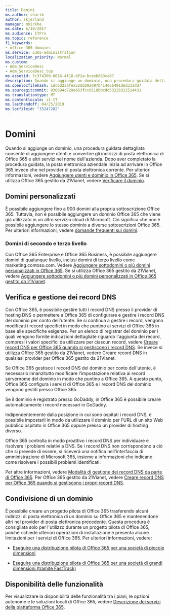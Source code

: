 ```yaml
---
title: Domini
ms.author: sharik
author: skjerland
manager: mnirkhe
ms.date: 6/10/2017
ms.audience: ITPro
ms.topic: reference
f1_keywords:
- office-365-domains
ms.service: o365-administration
localization_priority: Normal
ms.custom:
- Adm_ServiceDesc
- Adm_ServiceDesc_top
ms.assetid: 5c374309-8016-4f18-8f2a-bceeb863ca67
description: Quando si aggiunge un dominio, una procedura guidata dettagliata consente di aggiungere utenti e convertire gli indirizzi di posta elettronica di Office 365 e altri servizi nel nome dell'azienda. Dopo aver completato la procedura guidata, la posta elettronica aziendale inizia ad arrivare in Office 365 invece che nel provider di posta elettronica corrente. Per ulteriori informazioni, vedere Aggiungere utenti e dominio in Office 365. Se si utilizza Office 365 gestito da 21Vianet, vedere Verificare il dominio.
ms.openlocfilehash: 1dc6d23afea52dd292d97b414e5b491d6d332dd7
ms.sourcegitcommit: 830694c729ab53fcc8518b0cdd5322b322514431
ms.translationtype: MT
ms.contentlocale: it-IT
ms.lasthandoff: 04/25/2019
ms.locfileid: "33247282"
---
```

# <a name="domains"></a>Domini

Quando si aggiunge un dominio, una procedura guidata dettagliata consente di aggiungere utenti e convertire gli indirizzi di posta elettronica di Office 365 e altri servizi nel nome dell'azienda. Dopo aver completato la procedura guidata, la posta elettronica aziendale inizia ad arrivare in Office 365 invece che nel provider di posta elettronica corrente. Per ulteriori informazioni, vedere [Aggiungere utenti e dominio in Office 365](https://support.office.com/article/6383f56d-3d09-4dcb-9b41-b5f5a5efd611). Se si utilizza Office 365 gestito da 21Vianet, vedere [Verificare il dominio](http://go.microsoft.com/fwlink/?LinkID=733344&amp;clcid=0x409).
  
## <a name="custom-domains"></a>Domini personalizzati
<a name="BKMK_CustomDomains"> </a>

È possibile aggiungere fino a 900 domini alla propria sottoscrizione Office 365. Tuttavia, non è possibile aggiungere un dominio Office 365 che viene già utilizzato in un altro servizio cloud di Microsoft. Ciò significa che non è possibile aggiungere lo stesso dominio a diverse sottoscrizioni Office 365. Per ulteriori informazioni, vedere [domande frequenti sui domini](https://support.office.com/en-us/article/Domains-FAQ-1272bad0-4bd4-4796-8005-67d6fb3afc5a).
  
### <a name="second-and-third-level-domains"></a>Domini di secondo e terzo livello
<a name="BKMK_SecondAndThirdLevelDomains"> </a>

Con Office 365 Enterprise e Office 365 Business, è possibile aggiungere domini di qualunque livello, inclusi domini di terzo livello come marketing.contoso.com. Vedere [Aggiungere sottodomini o più domini personalizzati in Office 365](http://go.microsoft.com/fwlink/?LinkID=733345&amp;clcid=0x409). Se si utilizza Office 365 gestito da 21Vianet, vedere [Aggiungere sottodomini o più domini personalizzati in Office 365 gestito da 21Vianet](http://go.microsoft.com/fwlink/?LinkID=733346&amp;clcid=0x409).
  
## <a name="domain-verification-and-managing-dns-records"></a>Verifica e gestione dei record DNS
<a name="BKMK_ManagingDNSRecords"> </a>

Con Office 365, è possibile gestire tutti i record DNS presso il provider di hosting DNS o permettere a Office 365 di configurare e gestire i record DNS del dominio per conto dell'utente. Se si continua a gestire i record, vengono modificati i record specifici in modo che puntino ai servizi di Office 365 in base alle specifiche esigenze. Per un elenco di registrar del dominio per i quali vengono fornite indicazioni dettagliate riguardo l'aggiunta dei record, compresi i valori specifici da utilizzare per ciascun record, vedere [Creare record DNS per Office 365 quando si gestiscono i record DNS](https://go.microsoft.com/fwlink/p/?LinkID=270173). Se invece si utilizza Office 365 gestito da 21Vianet, vedere Creare record DNS in qualsiasi provider per Office 365 gestito da 21Vianet. 
  
Se Office 365 gestisce i record DNS del dominio per conto dell'utente, è necessario innanzitutto modificare l'impostazione relativa ai record servernome del dominio in modo che puntino a Office 365. A questo punto, Office 365 configura i servizi di Office 365 e i record DNS del dominio vengono gestiti presso Office 365.
  
Se il dominio è registrato presso GoDaddy, in Office 365 è possibile creare automaticamente i record necessari in GoDaddy. 
  
Indipendentemente dalla posizione in cui sono ospitati i record DNS, è possibile impostarli in modo da utilizzare il dominio per l'URL di un sito Web pubblico ospitato in Office 365 oppure presso un provider di hosting diverso. 
  
Office 365 controlla in modo proattivo i record DNS per individuare e risolvere i problemi relativi a DNS. Se i record DNS non corrispondono a ciò che si prevede di essere, si riceverà una notifica nell'interfaccia di amministrazione di Microsoft 365, insieme a informazioni che indicano come risolvere i possibili problemi identificati.
  
Per altre informazioni, vedere [Modalità di gestione dei record DNS da parte di Office 365](https://go.microsoft.com/fwlink/p/?LinkID=270144). Per Office 365 gestito da 21Vianet, vedere [Creare record DNS per Office 365 quando si gestiscono i propri record DNS](http://go.microsoft.com/fwlink/?LinkID=817326&amp;clcid=0x409).
  
## <a name="sharing-a-domain"></a>Condivisione di un dominio
<a name="BKMK_ManagingDNSRecords"> </a>

È possibile creare un progetto pilota di Office 365 trasferendo alcuni indirizzi di posta elettronica di un dominio su Office 365 e mantenendone altri nel provider di posta elettronica precedente. Questa procedura è consigliata solo per l'utilizzo durante un progetto pilota di Office 365, poiché richiede ulteriori operazioni di installazione e presenta alcune limitazioni per i servizi di Office 365. Per ulteriori informazioni, vedere:
  
- [Eseguire una distribuzione pilota di Office 365 per una società di piccole dimensioni](https://support.office.com/article/39cee536-6a03-40cf-b9c1-f301bb6001d7)
    
- [Eseguire una distribuzione pilota di Office 365 per una società di grandi dimensioni (tramite FastTrack)](https://fasttrack.office.com/onboard)
    
## <a name="feature-availability"></a>Disponibilità delle funzionalità
<a name="BKMK_ManagingDNSRecords"> </a>

Per visualizzare la disponibilità delle funzionalità tra i piani, le opzioni autonome e le soluzioni locali di Office 365, vedere [Descrizione dei servizi della piattaforma Office 365](https://technet.microsoft.com/en-us/library/office-365-platform-service-description.aspx).
  

